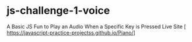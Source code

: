 # js-challenge-1-voice
A Basic JS Fun to Play an Audio When a Specific Key is Pressed
Live Site [ https://javascript-practice-projectss.github.io/Piano/]
